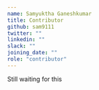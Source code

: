 ```yaml
---
name: Samyuktha Ganeshkumar
title: Contributor
github: sam9111
twitter: ""
linkedin: ""
slack: ""
joining_date: ""
role: "contributor"
---
```


Still waiting for this
